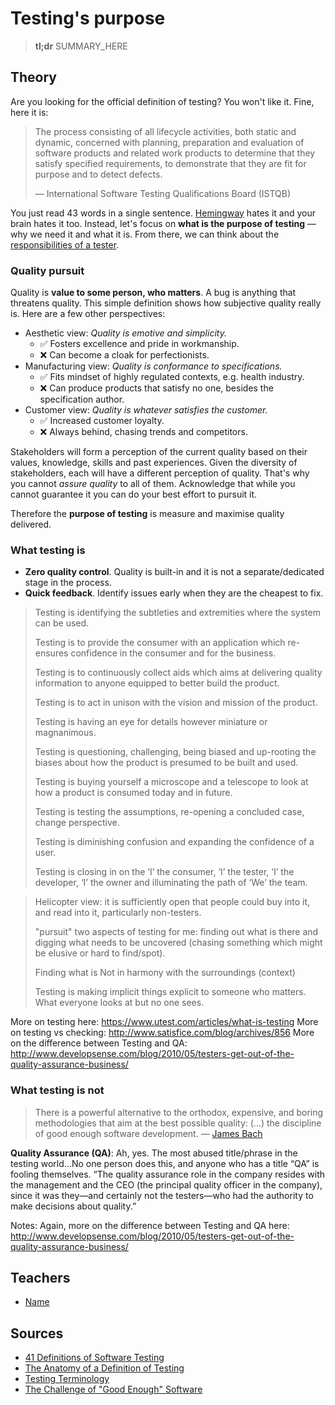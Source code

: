# Testing's purpose

> **tl;dr** SUMMARY_HERE

## Theory

Are you looking for the official definition of testing? You won't like it. Fine, here it is:

> The process consisting of all lifecycle activities, both static and dynamic, concerned with planning, preparation and evaluation of software products and related work products to determine that they satisfy specified requirements, to demonstrate that they are fit for purpose and to detect defects.
>
> — International Software Testing Qualifications Board (ISTQB)

You just read 43 words in a single sentence. [Hemingway](http://www.hemingwayapp.com/) hates it and your brain hates it too. Instead, let's focus on **what is the purpose of testing** — why we need it and what it is. From there, we can think about the [responsibilities of a tester](/concepts/responsibilities.md).

### Quality pursuit

Quality is **value to some person, who matters**. A bug is anything that threatens quality. This simple definition shows how subjective quality really is. Here are a few other perspectives:

- Aesthetic view: *Quality is emotive and simplicity.*
  - ✅ Fosters excellence and pride in workmanship.
  - ❌ Can become a cloak for perfectionists.
- Manufacturing view: *Quality is conformance to specifications.*
  - ✅ Fits mindset of highly regulated contexts, e.g. health industry.
  - ❌ Can produce products that satisfy no one, besides the specification author.
- Customer view: *Quality is whatever satisfies the customer.*
  - ✅ Increased customer loyalty.
  - ❌ Always behind, chasing trends and competitors.


Stakeholders will form a perception of the current quality based on their values, knowledge, skills and past experiences. Given the diversity of stakeholders, each will have a different perception of quality. That's why you cannot _assure quality_ to all of them. Acknowledge that while you cannot guarantee it you can do your best effort to pursuit it.

Therefore the **purpose of testing** is measure and maximise quality delivered.

### What testing is

- **Zero quality control**. Quality is built-in and it is not a separate/dedicated stage in the process.
- **Quick feedback**. Identify issues early when they are the cheapest to fix.

> Testing is identifying the subtleties and extremities where the system can be used.
>
> Testing is to provide the consumer with an application which re-ensures confidence in the consumer and for the business.
>
> Testing is to continuously collect aids which aims at delivering quality information to anyone equipped to better build the product.
>
> Testing is to act in unison with the vision and mission of the product.
>
> Testing is having an eye for details however miniature or magnanimous.
>
> Testing is questioning, challenging, being biased and up-rooting the biases about how the product is presumed to be built and used.
>
> Testing is buying yourself a microscope and a telescope to look at how a product is consumed today and in future.
>
> Testing is testing the assumptions, re-opening a concluded case, change perspective.
>
> Testing is diminishing confusion and expanding the confidence of a user.
>
> Testing is closing in on the ‘I’ the consumer, ‘I’ the tester, ‘I’ the developer, ‘I’ the owner and illuminating the path of ‘We’ the team.


>  Helicopter view: it is sufficiently open that people could buy into it, and read into it, particularly non-testers.
>
>  "pursuit" two aspects of testing for me: finding out what is there and digging what needs to be uncovered (chasing something which might be elusive or hard to find/spot).
>
>  Finding what is Not in harmony with the surroundings (context)
>
>  Testing is making implicit things explicit to someone who matters. What everyone looks at but no one sees.



More on testing here: <https://www.utest.com/articles/what-is-testing>
More on testing vs checking: <http://www.satisfice.com/blog/archives/856>
More on the difference between Testing and QA: <http://www.developsense.com/blog/2010/05/testers-get-out-of-the-quality-assurance-business/>

### What testing is not

> There is a powerful alternative to the orthodox, expensive, and boring methodologies that aim at
> the best possible quality: (…) the discipline of good enough software development. — [James Bach](http://www.satisfice.com/articles/gooden2.pdf)

**Quality Assurance (QA)**: Ah, yes. The most abused title/phrase in the testing world…No one person does this, and anyone who has a title “QA” is fooling themselves. “The quality assurance role in the company resides with the management and the CEO (the principal quality officer in the company), since it was they—and certainly not the testers—who had the authority to make decisions about quality.”

Notes: Again, more on the difference between Testing and QA here: <http://www.developsense.com/blog/2010/05/testers-get-out-of-the-quality-assurance-business/>

## Teachers

- [Name](#link)

## Sources

- [41 Definitions of Software Testing](https://chroniclesoftesting.blogspot.pt/2017/11/41-definitions-of-software-testing.html)
- [The Anatomy of a Definition of Testing](https://qahiccupps.blogspot.pt/2016/11/the-anatomy-of-definition-of-testing.html)
- [Testing Terminology](http://pixelgrill.com/testing-terminology/)
- [The Challenge of "Good Enough" Software](http://www.satisfice.com/articles/gooden2.pdf)
